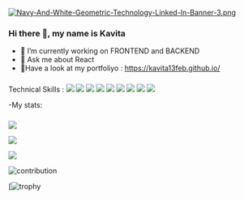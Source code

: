 [![Navy-And-White-Geometric-Technology-Linked-In-Banner-3.png](https://i.postimg.cc/VNFb7mTh/Navy-And-White-Geometric-Technology-Linked-In-Banner-3.png)](https://postimg.cc/Z9CRntJP)
### Hi there 👋, my name is Kavita

* 🔭 I’m currently working on FRONTEND and BACKEND
* 💬 Ask me about React
* 🥇Have a look at my portfoliyo : https://kavita13feb.github.io/




###
Technical Skills :  <img src="https://img.shields.io/badge/HTML-E34F26?logo=HTML5&logoColor=white&style=flat" />
<img src="https://img.shields.io/badge/CSS3-1572B6?logo=CSS3&logoColor=white&style=flat" />
<img src="https://img.shields.io/badge/JavaScript-F7DF1E?logo=JavaScript&logoColor=white&style=flat" />
<img src="https://img.shields.io/badge/React.JS-61DAFB?logo=React&logoColor=white&style=flat" />
<img src="https://img.shields.io/badge/Chakra UI-319795?logo=Chakra UI&logoColor=white&style=flat" />
<img src="https://img.shields.io/badge/C-A8B9CC?logo=C&logoColor=white&style=flat" />
<img src="https://img.shields.io/badge/Netlify-00C7B7?logo=Netlify&logoColor=white&style=plastic" />
<img src="https://img.shields.io/badge/npm-CB3837?logo=npm&logoColor=white&style=flat" />
<img src="https://img.shields.io/badge/WordPress-21759B?logo=WordPress&logoColor=white&style=flat" />






-My stats:
###
 <img src="https://github-readme-stats.vercel.app/api?username=kavita13feb&show_icons=true&count_private=true&theme=tokyonight" />

 <a href="https://github.com/Kavita13feb" target="_blank" rel="noreferrer"><img src="https://github-readme-stats.vercel.app/api/top-langs/?username=kavita13feb&layout=compact&theme=shades-of-purple" />
  </a>

<img src="https://github-readme-streak-stats.herokuapp.com?user=Kavita13feb&theme=tokyonight" />
           
         

![contribution](https://github-readme-stats.vercel.app/api?username=kavita13feb&show_icons=true&count_private=true&theme=tokyonight)

[![trophy](https://github-profile-trophy.vercel.app/?username=kavita13feb&theme=algolia)

